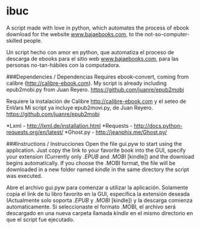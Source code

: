 # ibuc
A script made with love in python, which automates the process of ebook download for the website www.bajaebooks.com, to the not-so-computer-skilled people.

Un script hecho con amor en python, que automatiza el proceso de descarga de ebooks para el sitio web www.bajaebooks.com, para las personas no-tan-hábiles con la computadora.

###Dependencies / Dependencias
Requires ebook-convert, coming from calibre (http://calibre-ebook.com).
My script is already including epub2mobi.py from Juan Reyero. https://github.com/juanre/epub2mobi

Requiere la instalación de Calibre http://calibre-ebook.com y el seteo de EnVars
Mi script ya incluye epub2movi.py, de Juan Reyero. https://github.com/juanre/epub2mobi

*Lxml - http://lxml.de/installation.html
*Requests - http://docs.python-requests.org/en/latest/
*Ghost.py - http://jeanphix.me/Ghost.py/

###Instructions / Instrucciones
Open the file gui.pyw to start using the application.
Just copy the link to your favorite book into the GUI, specify your extension (Currently only *.EPUB* and *.MOBI* [kindle]) and the download begins automatically. If you choose the .MOBI format, the file will be downloaded in a new folder named *kindle* in the same directory the script was executed.

Abre el archivo gui.pyw para comenzar a utilizar la aplicación.
Solamente copia el link de tu libro favorito en la GUI, especifica la extensión deseada (Actualmente solo soporta *.EPUB* y *.MOBI* [kindle]) y la descarga comienza automaticamente. Si seleccionaste el formato .MOBI, el archivo será descargado en una nueva carpeta llamada *kindle* en el mismo directorio en que el script fue ejecutado.